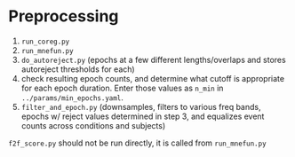 # Preprocessing

1. `run_coreg.py`
2. `run_mnefun.py`
3. `do_autoreject.py` (epochs at a few different lengths/overlaps and stores
    autoreject thresholds for each)
4. check resulting epoch counts, and determine what cutoff is appropriate for
   each epoch duration. Enter those values as `n_min` in
   `../params/min_epochs.yaml`.
5. `filter_and_epoch.py` (downsamples, filters to various freq bands, epochs w/
   reject values determined in step 3, and equalizes event counts across
   conditions and subjects)

`f2f_score.py` should not be run directly, it is called from `run_mnefun.py`
